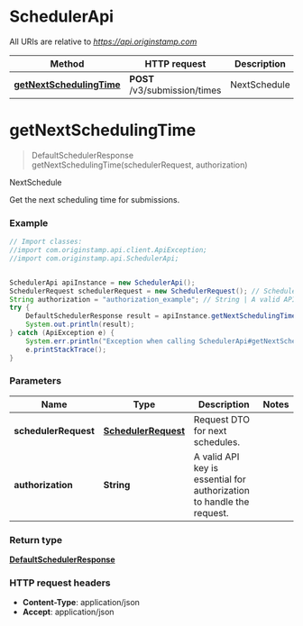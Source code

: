 # SchedulerApi

All URIs are relative to *https://api.originstamp.com*

Method | HTTP request | Description
------------- | ------------- | -------------
[**getNextSchedulingTime**](SchedulerApi.md#getNextSchedulingTime) | **POST** /v3/submission/times | NextSchedule


<a name="getNextSchedulingTime"></a>
# **getNextSchedulingTime**
> DefaultSchedulerResponse getNextSchedulingTime(schedulerRequest, authorization)

NextSchedule

Get the next scheduling time for submissions.

### Example
```java
// Import classes:
//import com.originstamp.api.client.ApiException;
//import com.originstamp.api.SchedulerApi;


SchedulerApi apiInstance = new SchedulerApi();
SchedulerRequest schedulerRequest = new SchedulerRequest(); // SchedulerRequest | Request DTO for next schedules.
String authorization = "authorization_example"; // String | A valid API key is essential for authorization to handle the request.
try {
    DefaultSchedulerResponse result = apiInstance.getNextSchedulingTime(schedulerRequest, authorization);
    System.out.println(result);
} catch (ApiException e) {
    System.err.println("Exception when calling SchedulerApi#getNextSchedulingTime");
    e.printStackTrace();
}
```

### Parameters

Name | Type | Description  | Notes
------------- | ------------- | ------------- | -------------
 **schedulerRequest** | [**SchedulerRequest**](SchedulerRequest.md)| Request DTO for next schedules. |
 **authorization** | **String**| A valid API key is essential for authorization to handle the request. |

### Return type

[**DefaultSchedulerResponse**](DefaultSchedulerResponse.md)

### HTTP request headers

 - **Content-Type**: application/json
 - **Accept**: application/json

